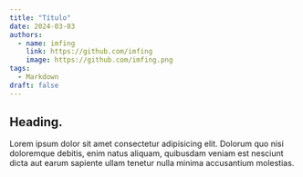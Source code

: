 ```yaml
---
title: "Título"
date: 2024-03-03
authors:
  - name: imfing
    link: https://github.com/imfing
    image: https://github.com/imfing.png
tags:
  - Markdown
draft: false
---
```

## Heading.

Lorem ipsum dolor sit amet consectetur adipisicing elit. Dolorum quo nisi doloremque debitis, enim natus aliquam, quibusdam veniam est nesciunt dicta aut earum sapiente ullam tenetur nulla minima accusantium molestias.
<!--more-->
